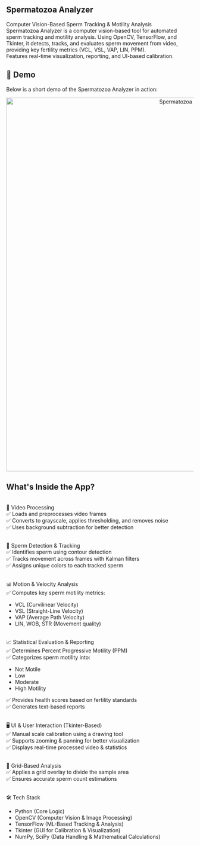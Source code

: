 ## Spermatozoa Analyzer

Computer Vision-Based Sperm Tracking & Motility Analysis
<br>Spermatozoa Analyzer is a computer vision-based tool for automated sperm tracking and motility analysis. Using OpenCV, TensorFlow, and Tkinter, it detects, tracks, and evaluates sperm movement from video, providing key fertility metrics (VCL, VSL, VAP, LIN, PPM). <br>Features real-time visualization, reporting, and UI-based calibration.

## 🎥 Demo  
Below is a short demo of the Spermatozoa Analyzer in action:

<p align="center">
  <img src="https://github.com/user-attachments/assets/47c0f61c-8a2a-45b3-8a3f-55fb5822870e" alt="Spermatozoa Analyzer Demo" width="1000">
</p>

## What's Inside the App?

<br>🎥 Video Processing
<br>✅ Loads and preprocesses video frames
<br>✅ Converts to grayscale, applies thresholding, and removes noise
<br>✅ Uses background subtraction for better detection

<br>📍 Sperm Detection & Tracking
<br>✅ Identifies sperm using contour detection
<br>✅ Tracks movement across frames with Kalman filters
<br>✅ Assigns unique colors to each tracked sperm

<br>📊 Motion & Velocity Analysis
<br>✅ Computes key sperm motility metrics:

* VCL (Curvilinear Velocity)
* VSL (Straight-Line Velocity)
* VAP (Average Path Velocity)
* LIN, WOB, STR (Movement quality)

<br>📈 Statistical Evaluation & Reporting
<br>✅ Determines Percent Progressive Motility (PPM)
<br>✅ Categorizes sperm motility into:
* Not Motile
* Low
* Moderate
* High Motility


✅ Provides health scores based on fertility standards
<br>✅ Generates text-based reports

<br>🖥️ UI & User Interaction (Tkinter-Based)
<br>✅ Manual scale calibration using a drawing tool
<br>✅ Supports zooming & panning for better visualization
<br>✅ Displays real-time processed video & statistics

<br>📡 Grid-Based Analysis
<br>✅ Applies a grid overlay to divide the sample area
<br>✅ Ensures accurate sperm count estimations

<br>🛠 Tech Stack
* Python (Core Logic)
* OpenCV (Computer Vision & Image Processing)
* TensorFlow (ML-Based Tracking & Analysis)
* Tkinter (GUI for Calibration & Visualization)
* NumPy, SciPy (Data Handling & Mathematical Calculations)
